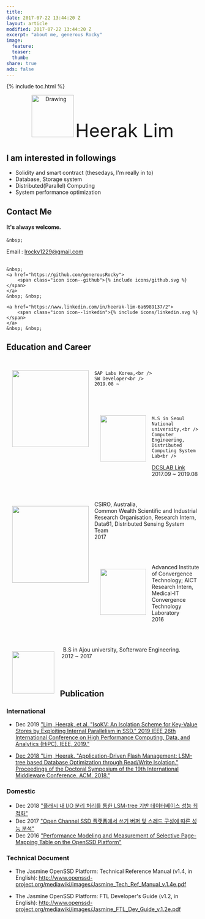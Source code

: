 ```yaml
---
title:
date: 2017-07-22 13:44:20 Z
layout: article
modified: 2017-07-22 13:44:20 Z
excerpt: "about me, generous Rocky"
image:
  feature:
  teaser:
  thumb:
share: true
ads: false
---
```


{% include toc.html %}

<p style="text-align: center;">
	<img src="{{ site.url }}/images/rocky_icon.png" alt="Drawing" style="width: 110px;"/>
    <font size="20em">
    Heerak Lim
    </font>
</p>

## I am interested in followings
* Solidity and smart contract (thesedays, I'm really in to)
* Database, Storage system
* Distributed(Parallel) Computing
* System performance optimization

## Contact Me

#### It's always welcome.

<p>

	&nbsp;
Email : lrocky1229@gmail.com<br />
	&nbsp; &nbsp; <br />

	&nbsp;
	<a href="https://github.com/generousRocky">
		<span class="icon icon--github">{% include icons/github.svg %}</span>
	</a>
	&nbsp; &nbsp;

    <a href="https://www.linkedin.com/in/heerak-lim-6a6989137/2">
		<span class="icon icon--linkedin">{% include icons/linkedin.svg %}</span>
	</a>
	&nbsp; &nbsp;
</p>

## Education and Career


<p>
	<img src="{{ site.url }}/images/SAP.png" align="left" style="width: 200px;" hspace="15" vspace="30">
	<br />

	SAP Labs Korea,<br />
	SW Developer<br />
	2019.08 ~
</p><br />

<p>
	<img src="{{ site.url }}/images/snu.png" align="left" style="width: 120px;" hspace="15" vspace="30">
	<br />

	M.S in Seoul National university,<br />
	Computer Engineering, Distributed Computing System Lab<br />
  <a href="http://dcslab.snu.ac.kr">DCSLAB Link</a><br />
	2017.09 ~ 2019.08
</p><br />

<p>
	<img src="{{ site.url }}/images/data61.png" align="left" style="width: 200px;" hspace="15" vspace="30">
	<br />
	CSIRO, Australia,<br />
Common Wealth Scientific and Industrial Research Organisation, Research Intern,
    <br />Data61, Distributed Sensing System Team<br />
	2017
</p><br />

<p>
	<img src="{{ site.url }}/images/AICT.png" align="left" style="width: 120px;" hspace="15" vspace="30">
	<br />
	Advanced Institute of Convergence Technology; AICT<br />
	Research Intern, Medical-IT Convergence Technology Laboratory<br />
	2016
</p><br />

<p>
	<img src="{{ site.url }}/images/ajou.png" align="left" style="width: 110px;" hspace="15" vspace="30">
	<br />
	&nbsp;
	B.S in Ajou university, Softerware Engineering.
	<br />
	&nbsp;2012 ~ 2017
	<br />
</p>

<br /><br />
## Publication

### International

* Dec 2019 <a href="https://ieeexplore.ieee.org/abstract/document/8990456">"Lim, Heerak, et al. "IsoKV: An Isolation Scheme for Key-Value Stores by Exploiting Internal Parallelism in SSD." 2019 IEEE 26th International Conference on High Performance Computing, Data, and Analytics (HiPC). IEEE, 2019."

* Dec 2018  <a href="http://2018.middleware-conference.org/wp-content/uploads/mwds18-paper68.pdf">"Lim, Heerak. "Application-Driven Flash Management: LSM-tree based Database Optimization through Read/Write Isolation." Proceedings of the Doctoral Symposium of the 19th International Middleware Conference. ACM. 2018."</a>

### Domestic

* Dec 2018  <a href="https://github.com/generousRocky/generousRocky.github.io/blob/master/publication/rocky_ksc18.pdf">"플래시 내 I/O 분리 처리를 통한 LSM-tree 기반 데이터베이스 성능 최적화"</a>
* Dec 2017  <a href="/">"Open Channel SSD 플랫폼에서 쓰기 버퍼 및 스레드 구성에 따른 성능 분석"</a>
* Dec 2016  <a href="/publication/OpenSSD.pdf">"Performance Modeling and Measurement of Selective Page-Mapping Table on the OpenSSD Platform"</a>

### Technical Document
* The Jasmine OpenSSD Platform: Technical Reference Manual (v1.4, in English): <http://www.openssd-project.org/mediawiki/images/Jasmine_Tech_Ref_Manual_v.1.4e.pdf>

* The Jasmine OpenSSD Platform: FTL Developer's Guide (v1.2, in English): <http://www.openssd-project.org/mediawiki/images/Jasmine_FTL_Dev_Guide_v.1.2e.pdf>


